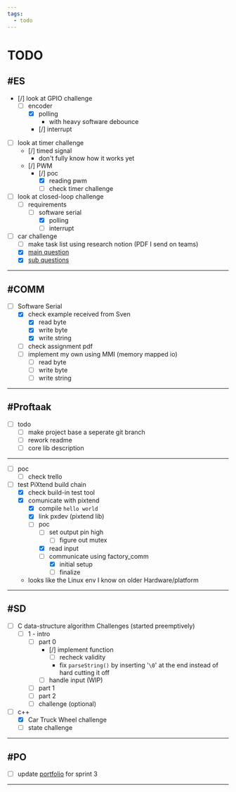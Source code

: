 ```yaml
---
tags:
  - todo
---
```


# TODO

## #ES

- [/] look at GPIO challenge
  - [ ] encoder
    - [x] polling
      - with heavy software debounce
    - [/] interrupt
- [ ] look at timer challenge
  - [/] timed signal
    - don't fully know how it works yet
  - [/] PWM
    - [/] poc
      - [x] reading pwm
      - [ ] check timer challenge
- [ ] look at closed-loop challenge
  - [ ] requirements
    - [ ] software serial
      - [x] polling
      - [ ] interrupt
- [ ] car challenge
  - [ ] make task list using research notion (PDF I send on teams)
  - [x] [main question](<ES/notes.md#main question>)
  - [x] [sub questions](<ES/notes.md#sub questions>)

---

## #COMM

- [ ] Software Serial
  - [x] check example received from Sven
    - [x] read byte
    - [x] write byte
    - [x] write string
  - [ ] check assignment pdf
  - [ ] implement my own using MMI (memory mapped io)
    - [ ] read byte
    - [ ] write byte
    - [ ] write string

---

## #Proftaak

- [ ] todo
  - [ ] make project base a seperate git branch
  - [ ]  rework readme
    - [ ] core lib description

---

- [ ] poc
  - [ ] check trello
- [ ] test PiXtend build chain
  - [x] check build-in test tool
  - [x] comunicate with pixtend
    - [x] compile `hello world`
    - [x] link pxdev (pixtend lib)
    - [ ] poc
      - [ ] set output pin high
        - [ ] figure out mutex
      - [x] read input
      - [ ] communicate using factory_comm
        - [x] initial setup
        - [ ] finalize
  - looks like the Linux env I know on older Hardware/platform

---

## #SD

- [ ] C data-structure algorithm Challenges (started preemptively)
  - [ ] 1 - intro
    - [ ] part 0
      - [/] implement function
        - [ ] recheck validity
        - fix `parseString()` by inserting '`\0`' at the end instead of hard cutting it off
      - [ ] handle input (WIP)
    - [ ] part 1
    - [ ] part 2
    - [ ] challenge (optional)
- [ ] c++
  - [x] Car Truck Wheel challenge
  - [ ] state challenge

---

## #PO

- [ ] update [portfolio](<https://fhict.instructure.com/accounts/1/external_tools/23360?launch_type=global_navigation>) for sprint 3

---
